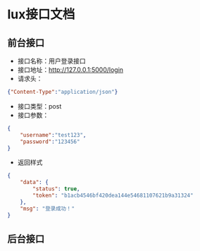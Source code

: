 # lux接口文档
## 前台接口
- 接口名称：用户登录接口
- 接口地址：http://127.0.0.1:5000/login
- 请求头：
```json
{"Content-Type":"application/json"}
```
- 接口类型：post
- 接口参数：
```json
{
	"username":"test123",
	"password":"123456"
}
```
- 返回样式
```json
{
    "data": {
        "status": true,
        "token": "b1acb4546bf420dea144e54681107621b9a31324"
    },
    "msg": "登录成功！"
}
```
## 后台接口